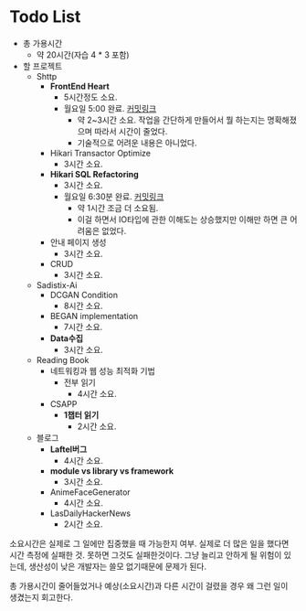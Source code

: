 # Todo List

- 총 가용시간
  - 약 20시간(자습 4 * 3 포함)
- 할 프로젝트
  - Shttp
    - **FrontEnd Heart**
      - 5시간정도 소요.
      - 월요일 5:00 완료. [커밋링크](https://github.com/sadistic-coder/Shttp/commit/19b0559d0fe1a045eaaf55fbf45f0e803e539bc9)
        - 약 2~3시간 소요. 작업을 간단하게 만들어서 뭘 하는지는 명확해졌으며 따라서 시간이 줄었다.
        - 기술적으로 어려운 내용은 아니었다.
    - Hikari Transactor Optimize
      - 3시간 소요.
    - **Hikari SQL Refactoring**
      - 3시간 소요.
      - 월요일 6:30분 완료. [커밋링크](https://github.com/sadistic-coder/Shttp/commit/273395916b04326029c21e43ec496d060f040f08)
        - 약 1시간 조금 더 소요됨.
        - 이걸 하면서 IO타입에 관한 이해도는 상승했지만 이해만 하면 큰 어려움은 없었다.
    - 안내 페이지 생성
      - 3시간 소요.
    - CRUD
      - 3시간 소요.
  - Sadistix-Ai
    - DCGAN Condition
      - 8시간 소요.
    - BEGAN implementation
      - 7시간 소요.
    - **Data수집**
      - 3시간 소요.
  - Reading Book
    - 네트워킹과 웹 성능 최적화 기법
      - 전부 읽기
        - 4시간 소요.
    - CSAPP
      - **1챕터 읽기**
        - 2시간 소요.
  - 블로그
    - **Laftel버그**
      - 4시간 소요.
    - **module vs library vs framework**
      - 3시간 소요.
    - AnimeFaceGenerator
      - 4시간 소요.
    - LasDailyHackerNews
      - 2시간 소요.

소요시간은 실제로 그 일에만 집중했을 때 가능한지 여부. 실제로 더 많은 일을 했다면 시간 측정에 실패한 것. 못하면 그것도 실패한것이다. 그냥 늘리고 안하게 될 위험이 있는데, 생산성이 낮은 개발자는 쓸모 없기때문에 문제가 된다.

총 가용시간이 줄어들었거나 예상(소요시간)과 다른 시간이 걸렸을 경우 왜 그런 일이 생겼는지 회고한다.
